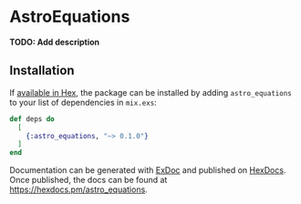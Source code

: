 # AstroEquations

**TODO: Add description**

## Installation

If [available in Hex](https://hex.pm/docs/publish), the package can be installed
by adding `astro_equations` to your list of dependencies in `mix.exs`:

```elixir
def deps do
  [
    {:astro_equations, "~> 0.1.0"}
  ]
end
```

Documentation can be generated with [ExDoc](https://github.com/elixir-lang/ex_doc)
and published on [HexDocs](https://hexdocs.pm). Once published, the docs can
be found at <https://hexdocs.pm/astro_equations>.

